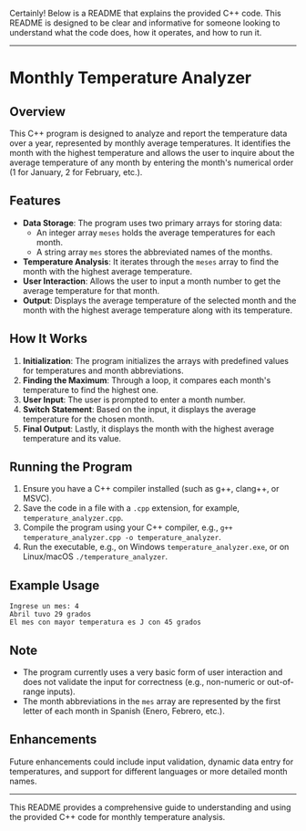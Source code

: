 Certainly! Below is a README that explains the provided C++ code. This README is designed to be clear and informative for someone looking to understand what the code does, how it operates, and how to run it.

---

# Monthly Temperature Analyzer

## Overview

This C++ program is designed to analyze and report the temperature data over a year, represented by monthly average temperatures. It identifies the month with the highest temperature and allows the user to inquire about the average temperature of any month by entering the month's numerical order (1 for January, 2 for February, etc.).

## Features

- **Data Storage**: The program uses two primary arrays for storing data:
  - An integer array `meses` holds the average temperatures for each month.
  - A string array `mes` stores the abbreviated names of the months.
- **Temperature Analysis**: It iterates through the `meses` array to find the month with the highest average temperature.
- **User Interaction**: Allows the user to input a month number to get the average temperature for that month.
- **Output**: Displays the average temperature of the selected month and the month with the highest average temperature along with its temperature.

## How It Works

1. **Initialization**: The program initializes the arrays with predefined values for temperatures and month abbreviations.
2. **Finding the Maximum**: Through a loop, it compares each month's temperature to find the highest one.
3. **User Input**: The user is prompted to enter a month number.
4. **Switch Statement**: Based on the input, it displays the average temperature for the chosen month.
5. **Final Output**: Lastly, it displays the month with the highest average temperature and its value.

## Running the Program

1. Ensure you have a C++ compiler installed (such as g++, clang++, or MSVC).
2. Save the code in a file with a `.cpp` extension, for example, `temperature_analyzer.cpp`.
3. Compile the program using your C++ compiler, e.g., `g++ temperature_analyzer.cpp -o temperature_analyzer`.
4. Run the executable, e.g., on Windows `temperature_analyzer.exe`, or on Linux/macOS `./temperature_analyzer`.

## Example Usage

```plaintext
Ingrese un mes: 4
Abril tuvo 29 grados
El mes con mayor temperatura es J con 45 grados
```

## Note

- The program currently uses a very basic form of user interaction and does not validate the input for correctness (e.g., non-numeric or out-of-range inputs).
- The month abbreviations in the `mes` array are represented by the first letter of each month in Spanish (Enero, Febrero, etc.).

## Enhancements

Future enhancements could include input validation, dynamic data entry for temperatures, and support for different languages or more detailed month names.

---

This README provides a comprehensive guide to understanding and using the provided C++ code for monthly temperature analysis.
